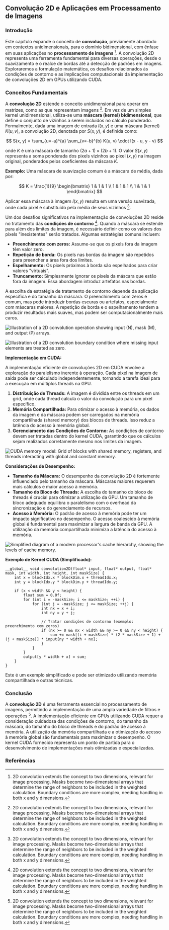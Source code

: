 ## Convolução 2D e Aplicações em Processamento de Imagens

### Introdução
Este capítulo expande o conceito de **convolução**, previamente abordado em contextos unidimensionais, para o domínio bidimensional, com ênfase em suas aplicações no **processamento de imagens** [^8]. A convolução 2D representa uma ferramenta fundamental para diversas operações, desde o suavizamento e o realce de bordas até a detecção de padrões em imagens. Exploraremos a formulação matemática, os desafios relacionados às condições de contorno e as implicações computacionais da implementação de convoluções 2D em GPUs utilizando CUDA.

### Conceitos Fundamentais

A **convolução 2D** estende o conceito unidimensional para operar em matrizes, como as que representam imagens [^8]. Em vez de um simples kernel unidimensional, utiliza-se uma **máscara (kernel) bidimensional**, que define o conjunto de vizinhos a serem incluídos no cálculo ponderado. Formalmente, dada uma imagem de entrada $I(x, y)$ e uma máscara (kernel) $K(u, v)$, a convolução 2D, denotada por $S(x, y)$, é definida como:

$$ S(x, y) = \sum_{u=-a}^{a} \sum_{v=-b}^{b} K(u, v) \cdot I(x - u, y - v) $$

onde $K$ é uma máscara de tamanho $(2a+1) \times (2b+1)$.  O valor $S(x, y)$ representa a soma ponderada dos pixels vizinhos ao pixel $(x, y)$ na imagem original, ponderados pelos coeficientes da máscara $K$.

**Exemplo:** Uma máscara de suavização comum é a máscara de média, dada por:

$$ K = \frac{1}{9} \begin{bmatrix} 1 & 1 & 1 \\ 1 & 1 & 1 \\ 1 & 1 & 1 \end{bmatrix} $$

Aplicar essa máscara à imagem $I(x, y)$ resulta em uma versão suavizada, onde cada pixel é substituído pela média de seus vizinhos [^8].

Um dos desafios significativos na implementação de convoluções 2D reside no tratamento das **condições de contorno** [^8].  Quando a máscara se estende para além dos limites da imagem, é necessário definir como os valores dos pixels "inexistentes" serão tratados. Algumas estratégias comuns incluem:

*   **Preenchimento com zeros:** Assume-se que os pixels fora da imagem têm valor zero.
*   **Repetição de borda:**  Os pixels nas bordas da imagem são repetidos para preencher a área fora dos limites.
*   **Espelhamento:**  Os pixels próximos à borda são espelhados para criar valores "virtuais".
*   **Truncamento:** Simplesmente ignorar os pixels da máscara que estão fora da imagem. Essa abordagem introduz artefatos nas bordas.

A escolha da estratégia de tratamento de contorno depende da aplicação específica e do tamanho da máscara.  O preenchimento com zeros é comum, mas pode introduzir bordas escuras ou artefatos, especialmente com máscaras maiores. A repetição de borda e o espelhamento tendem a produzir resultados mais suaves, mas podem ser computacionalmente mais caros.

![Illustration of a 2D convolution operation showing input (N), mask (M), and output (P) arrays.](./../images/image1.jpg)

![Illustration of a 2D convolution boundary condition where missing input elements are treated as zero.](./../images/image8.jpg)

**Implementação em CUDA:**

A implementação eficiente de convoluções 2D em CUDA envolve a exploração do paralelismo inerente à operação. Cada pixel na imagem de saída pode ser calculado independentemente, tornando a tarefa ideal para a execução em múltiplos threads na GPU.

1.  **Distribuição de Threads:** A imagem é dividida entre os threads em um grid, onde cada thread calcula o valor da convolução para um pixel específico.
2.  **Memória Compartilhada:** Para otimizar o acesso à memória, os dados da imagem e da máscara podem ser carregados na memória compartilhada (shared memory) dos blocos de threads. Isso reduz a latência do acesso à memória global.
3.  **Gerenciamento das Condições de Contorno:** As condições de contorno devem ser tratadas dentro do kernel CUDA, garantindo que os cálculos sejam realizados corretamente mesmo nos limites da imagem.

![CUDA memory model: Grid of blocks with shared memory, registers, and threads interacting with global and constant memory.](./../images/image10.jpg)

**Considerações de Desempenho:**

*   **Tamanho da Máscara:** O desempenho da convolução 2D é fortemente influenciado pelo tamanho da máscara. Máscaras maiores requerem mais cálculos e maior acesso à memória.
*   **Tamanho do Bloco de Threads:** A escolha do tamanho do bloco de threads é crucial para otimizar a utilização da GPU. Um tamanho de bloco adequado equilibra o paralelismo com o overhead da sincronização e do gerenciamento de recursos.
*   **Acesso à Memória:** O padrão de acesso à memória pode ter um impacto significativo no desempenho. O acesso coalescido à memória global é fundamental para maximizar a largura de banda da GPU. A utilização da memória compartilhada minimiza a latência do acesso à memória.

![Simplified diagram of a modern processor's cache hierarchy, showing the levels of cache memory.](./../images/image5.jpg)

**Exemplo de Kernel CUDA (Simplificado):**

```cuda
__global__ void convolution2D(float* input, float* output, float* mask, int width, int height, int maskSize) {
    int x = blockIdx.x * blockDim.x + threadIdx.x;
    int y = blockIdx.y * blockDim.y + threadIdx.y;

    if (x < width && y < height) {
        float sum = 0.0f;
        for (int i = -maskSize; i <= maskSize; ++i) {
            for (int j = -maskSize; j <= maskSize; ++j) {
                int nx = x + i;
                int ny = y + j;

                // Tratar condições de contorno (exemplo: preenchimento com zeros)
                if (nx >= 0 && nx < width && ny >= 0 && ny < height) {
                    sum += mask[(i + maskSize) * (2 * maskSize + 1) + (j + maskSize)] * input[ny * width + nx];
                }
            }
        }
        output[y * width + x] = sum;
    }
}
```

Este é um exemplo simplificado e pode ser otimizado utilizando memória compartilhada e outras técnicas.

### Conclusão

A **convolução 2D** é uma ferramenta essencial no processamento de imagens, permitindo a implementação de uma ampla variedade de filtros e operações [^8]. A implementação eficiente em GPUs utilizando CUDA requer a consideração cuidadosa das condições de contorno, do tamanho da máscara, do tamanho do bloco de threads e do padrão de acesso à memória. A utilização da memória compartilhada e a otimização do acesso à memória global são fundamentais para maximizar o desempenho. O kernel CUDA fornecido representa um ponto de partida para o desenvolvimento de implementações mais otimizadas e especializadas.

### Referências
[^8]: 2D convolution extends the concept to two dimensions, relevant for image processing.  Masks become two-dimensional arrays that determine the range of neighbors to be included in the weighted calculation. Boundary conditions are more complex, needing handling in both x and y dimensions.

<!-- END -->